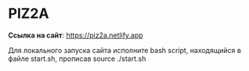 # PIZ2A
**Ссылка на сайт**: https://piz2a.netlify.app

Для локального запуска сайта исполните bash script, находящийся в файле start.sh, прописав source ./start.sh
